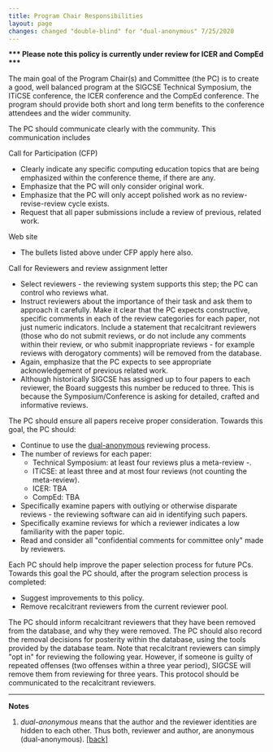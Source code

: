 ```yaml
---
title: Program Chair Responsibilities
layout: page
changes: changed "double-blind" for "dual-anonymous" 7/25/2020
---
```


**\*\*\* Please note this policy is currently under review for ICER and
CompEd \*\*\***

The main goal of the Program Chair(s) and Committee (the PC) is to create a good, well balanced program at the SIGCSE Technical Symposium, the ITiCSE conference, the ICER conference and the CompEd conference. The program should provide both short and long term benefits to the conference attendees and the wider community.

The PC should communicate clearly with the community. This communication includes

Call for Participation (CFP)

-   Clearly indicate any specific computing education topics that are
    being emphasized within the conference theme, if there are any.
-   Emphasize that the PC will only consider original work.
-   Emphasize that the PC will only accept polished work as no
    review-revise-review cycle exists.
-   Request that all paper submissions include a review of previous,
    related work.

Web site

-   The bullets listed above under CFP apply here also.

Call for Reviewers and review assignment letter

-   Select reviewers - the reviewing system supports this step; the PC
    can control who reviews what.
-   Instruct reviewers about the importance of their task and ask them
    to approach it carefully. Make it clear that the PC expects
    constructive, specific comments in each of the review categories for
    each paper, not just numeric indicators. Include a statement that
    recalcitrant reviewers (those who do not submit reviews, or do not
    include any comments within their review, or who submit
    inappropriate reviews - for example reviews with derogatory
    comments) will be removed from the database.
-   Again, emphasize that the PC expects to see appropriate
    acknowledgement of previous related work.
-   Although historically SIGCSE has assigned up to four papers to each
    reviewer, the Board suggests this number be reduced to three. This
    is because the Symposium/Conference is asking for detailed, crafted
    and informative reviews.

The PC should ensure all papers receive proper consideration. Towards
this goal, the PC should:

-   Continue to use the <a href="#dualanonymous">dual-anonymous</a> reviewing process.
-   The number of reviews for each paper:
    -   Technical Symposium: at least four reviews plus a meta-review -.
    -   ITiCSE: at least three and at most four reviews (not counting
        the meta-review).
    -   ICER: TBA
    -   CompEd: TBA
-   Specifically examine papers with outlying or otherwise disparate
    reviews - the reviewing software can aid in identifying such papers.
-   Specifically examine reviews for which a reviewer indicates a low
    familiarity with the paper topic.
-   Read and consider all \"confidential comments for committee only\"
    made by reviewers.

Each PC should help improve the paper selection process for future PCs.
Towards this goal the PC should, after the program selection process is
completed:

-   Suggest improvements to this policy.
-   Remove recalcitrant reviewers from the current reviewer pool.

The PC should inform recalcitrant reviewers that they have been removed
from the database, and why they were removed. The PC should also record
the removal decisions for posterity within the database, using the tools
provided by the database team. Note that recalcitrant reviewers can
simply \"opt in\" for reviewing the following year. However, if someone
is guilty of repeated offenses (two offenses within a three year
period), SIGCSE will remove them from reviewing for three years. This
protocol should be communicated to the recalcitrant reviewers.

----
**Notes**

<ol>
<li id="dualanonymous"><i>dual-anonymous</i> means that the author and the reviewer identities are hidden to each other. Thus both, reviewer and author, are anonymous (dual-anonymous). <a href="javascript:window.history.back();">[back]</a></li>
</ol>